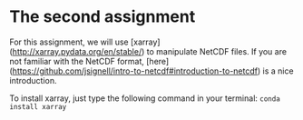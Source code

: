 # The second assignment 
For this assignment, we will use [xarray] (http://xarray.pydata.org/en/stable/) to manipulate NetCDF files. If you are not familiar with the NetCDF format, [here] (https://github.com/jsignell/intro-to-netcdf#introduction-to-netcdf) is a nice introduction.

To install xarray, just type the following command in your terminal:
`conda install xarray` 

